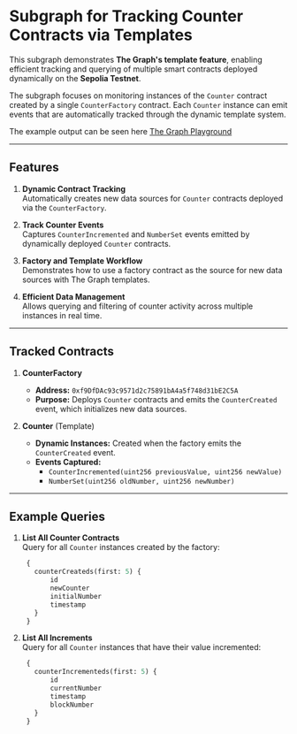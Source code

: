 # Subgraph for Tracking Counter Contracts via Templates

This subgraph demonstrates **The Graph's template feature**, enabling efficient tracking and querying of multiple smart contracts deployed dynamically on the **Sepolia Testnet**. 

The subgraph focuses on monitoring instances of the `Counter` contract created by a single `CounterFactory` contract. Each `Counter` instance can emit events that are automatically tracked through the dynamic template system.

The example output can be seen here [The Graph Playground](https://api.studio.thegraph.com/query/90479/base-net/v0.0.3)

---

## Features

1. **Dynamic Contract Tracking**  
   Automatically creates new data sources for `Counter` contracts deployed via the `CounterFactory`.

2. **Track Counter Events**  
   Captures `CounterIncremented` and `NumberSet` events emitted by dynamically deployed `Counter` contracts.

3. **Factory and Template Workflow**  
   Demonstrates how to use a factory contract as the source for new data sources with The Graph templates.

4. **Efficient Data Management**  
   Allows querying and filtering of counter activity across multiple instances in real time.

---

## Tracked Contracts

1. **CounterFactory**
   - **Address:** `0xf9DfDAc93c9571d2c75891bA4a5f748d31bE2C5A`
   - **Purpose:** Deploys `Counter` contracts and emits the `CounterCreated` event, which initializes new data sources.

2. **Counter** (Template)  
   - **Dynamic Instances:** Created when the factory emits the `CounterCreated` event.
   - **Events Captured:**  
     - `CounterIncremented(uint256 previousValue, uint256 newValue)`  
     - `NumberSet(uint256 oldNumber, uint256 newNumber)`

---

## Example Queries

1. **List All Counter Contracts**  
   Query for all `Counter` instances created by the factory:
   ```graphql
    {
      counterCreateds(first: 5) {
          id
          newCounter
          initialNumber
          timestamp
      }
    }
2. **List All Increments**  
   Query for all `Counter` instances that have their value incremented:
   ```graphql
    {
      counterIncrementeds(first: 5) {
          id
          currentNumber
          timestamp
          blockNumber
      }
    }

